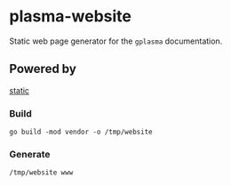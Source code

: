 # plasma-website

Static web page generator for the `gplasma` documentation.

## Powered by

[static](https://github.com/shoriwe/static)

### Build

```shell
go build -mod vendor -o /tmp/website
```

### Generate

```shell
/tmp/website www
```